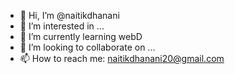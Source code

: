 - 👋 Hi, I’m @naitikdhanani
- 👀 I’m interested in ...
- 🌱 I’m currently learning webD
- 💞️ I’m looking to collaborate on ...
- 📫 How to reach me: naitikdhanani20@gmail.com

<!---
naitikdhanani/naitikdhanani is a ✨ special ✨ repository because its `README.md` (this file) appears on your GitHub profile.
You can click the Preview link to take a look at your changes.
--->
